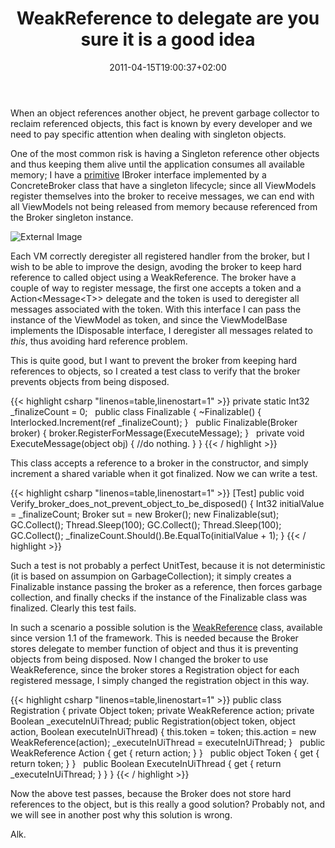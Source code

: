 ﻿---
title: "WeakReference to delegate are you sure it is a good idea"
description: ""
date: 2011-04-15T19:00:37+02:00
draft: false
tags: [MVVM]
categories: [NET framework]
---
When an object references another object, he prevent garbage collector to reclaim referenced objects, this fact is known by every developer and we need to pay specific attention when dealing with singleton objects.

One of the most common risk is having a Singleton reference other objects and thus keeping them alive until the application consumes all available memory; I have a [primitive](http://www.codewrecks.com/blog/index.php/2010/07/26/primitive-broker-class/) IBroker interface implemented by a ConcreteBroker class that have a singleton lifecycle; since all ViewModels register themselves into the broker to receive messages, we can end with all ViewModels not being released from memory because referenced from the Broker singleton instance.

![External Image](http://ricchezza-fotovoltaico.jujol.com/wp-content/uploads/2008/03/broker.jpg)

Each VM correctly deregister all registered handler from the broker, but I wish to be able to improve the design, avoding the broker to keep hard reference to called object using a WeakReference. The broker have a couple of way to register message, the first one accepts a token and a Action&lt;Message&lt;T&gt;&gt; delegate and the token is used to deregister all messages associated with the token. With this interface I can pass the instance of the ViewModel as token, and since the ViewModelBase implements the IDisposable interface, I deregister all messages related to *this*, thus avoiding hard reference problem.

This is quite good, but I want to prevent the broker from keeping hard references to objects, so I created a test class to verify that the broker prevents objects from being disposed.

{{< highlight csharp "linenos=table,linenostart=1" >}}
private static Int32 _finalizeCount = 0;
 
public class Finalizable
{
~Finalizable()
{
Interlocked.Increment(ref _finalizeCount);
}
 
public Finalizable(Broker broker)
{
broker.RegisterForMessage<String>(ExecuteMessage);
}
 
private void ExecuteMessage(object obj)
{
//do nothing.
}
}
{{< / highlight >}}

This class accepts a reference to a broker in the constructor, and simply increment a shared variable when it got finalized. Now we can write a test.

{{< highlight csharp "linenos=table,linenostart=1" >}}
[Test]
public void Verify_broker_does_not_prevent_object_to_be_disposed()
{
Int32 initialValue = _finalizeCount;
Broker sut = new Broker();
new Finalizable(sut);
GC.Collect();
Thread.Sleep(100);
GC.Collect();
Thread.Sleep(100);
GC.Collect();
_finalizeCount.Should().Be.EqualTo(initialValue + 1);
}
{{< / highlight >}}

Such a test is not probably a perfect UnitTest, because it is not deterministic (it is based on assumpion on GarbageCollection); it simply creates a Finalizable instance passing the broker as a reference, then forces garbage collection, and finally checks if the instance of the Finalizable class was finalized. Clearly this test fails.

In such a scenario a possible solution is the [WeakReference](http://msdn.microsoft.com/en-us/library/hbh8w2zd%28v=VS.71%29.aspx) class, available since version 1.1 of the framework. This is needed because the Broker stores delegate to member function of object and thus it is preventing objects from being disposed. Now I changed the broker to use WeakReference, since the broker stores a Registration object for each registered message, I simply changed the registration object in this way.

{{< highlight csharp "linenos=table,linenostart=1" >}}
public class Registration
{
private Object token;
private WeakReference action;
private Boolean _executeInUiThread;
public Registration(object token, object action, Boolean executeInUiThread)
{
this.token = token;
this.action = new WeakReference(action);
_executeInUiThread = executeInUiThread;
}
 
public WeakReference Action
{
get { return action; }
}
 
public object Token
{
get { return token; }
}
 
public Boolean ExecuteInUiThread
{
get { return _executeInUiThread; }
}
}
{{< / highlight >}}

Now the above test passes, because the Broker does not store hard references to the object, but is this really a good solution? Probably not, and we will see in another post why this solution is wrong.

Alk.
